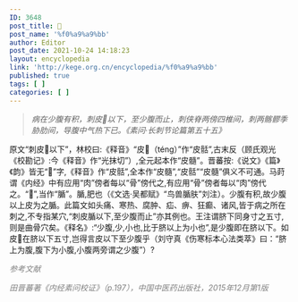 ```yaml
---
ID: 3648
post_title: 𩩻
post_name: '%f0%a9%a9%bb'
author: Editor
post_date: 2021-10-24 14:18:23
layout: encyclopedia
link: 'http://kege.org.cn/encyclopedia/%f0%a9%a9%bb'
published: true
tags: [ ]
categories: [ ]
---
```

<blockquote><em>病在少腹有积，刺皮𩩻以下，至少腹而止，刺侠脊两傍四椎间，刺两髂髎季胁肋间，导腹中气热下已。《素问·长刺节论篇第五十五》</em></blockquote>
原文“刺皮𩩻以下”，林校曰:《释音》“皮𩩻（téng）”作“皮䯏”,古末反（顾氏观光《校勘记》:今《释音》作“光抹切”）,全元起本作“皮髓”。晋蕃按:《说文》《篇》《韵》皆无“𩩻”字,《释音》作“皮䯏”,全本作“皮髓”,“皮䯏”“皮髓”俱义不可通。马莳谓《内经》中有应用“肉”傍者每以“骨”傍代之,有应用“骨”傍者每以“肉”傍代之。“𩩻”,当作“腯”。腯,肥也（《文选·吴都赋》“鸟兽腯肤”刘注）。少腹有积,故少腹以上皮为之腯。此篇文如头痛、寒热、腐肿、疝、痹、狂癫、诸风,皆于病之所在刺之,不专指某穴,“刺皮腯以下,至少腹而止”亦其例也。王注谓脐下同身寸之五寸,则是曲骨穴矣。《释名》:“少腹,少,小也,比于脐以上为小也”,是少腹即在脐以下。如皮𩩻在脐以下五寸,岂得言皮以下至少腹乎（刘守真《伤寒标本心法类萃》曰：“脐上为腹,腹下为小腹,小腹两旁谓之少腹”）?

<span style="color: #808080;"><em>参考文献</em></span>

<span style="color: #808080;"><em>田晋蕃著《内经素问校证》（p.197），中国中医药出版社，2015年12月第1版</em></span>